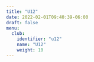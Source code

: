 ```yaml
---
title: "U12"
date: 2022-02-01T09:40:39-06:00
draft: false
menu:
  club:
    identifier: "u12"
    name: "U12"
    weight: 10
---
```


